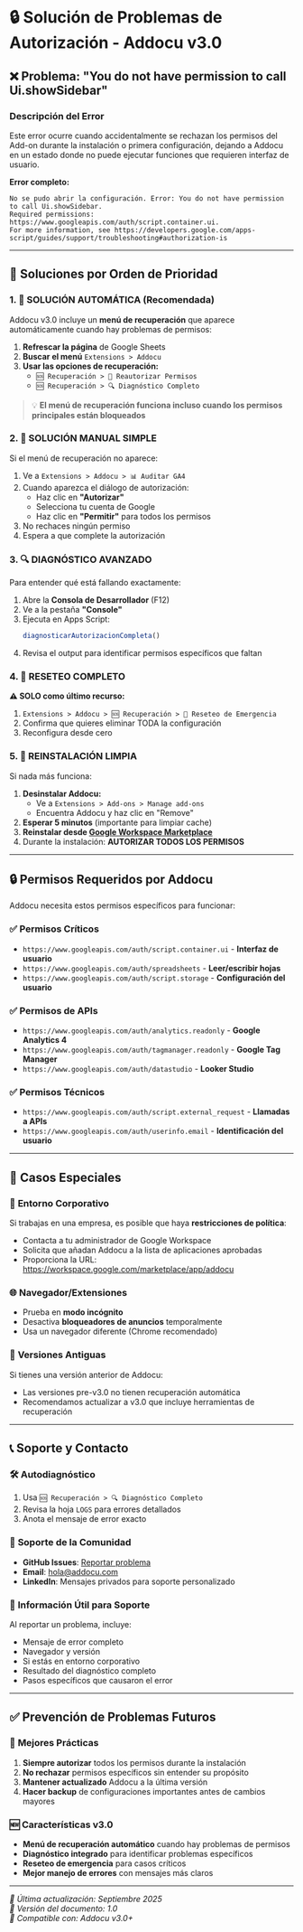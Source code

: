 # 🔒 Solución de Problemas de Autorización - Addocu v3.0

## ❌ Problema: "You do not have permission to call Ui.showSidebar"

### Descripción del Error
Este error ocurre cuando accidentalmente se rechazan los permisos del Add-on durante la instalación o primera configuración, dejando a Addocu en un estado donde no puede ejecutar funciones que requieren interfaz de usuario.

**Error completo:**
```
No se pudo abrir la configuración. Error: You do not have permission to call Ui.showSidebar. 
Required permissions: https://www.googleapis.com/auth/script.container.ui. 
For more information, see https://developers.google.com/apps-script/guides/support/troubleshooting#authorization-is
```

---

## 🔧 Soluciones por Orden de Prioridad

### 1. 🚀 SOLUCIÓN AUTOMÁTICA (Recomendada)

Addocu v3.0 incluye un **menú de recuperación** que aparece automáticamente cuando hay problemas de permisos:

1. **Refrescar la página** de Google Sheets
2. **Buscar el menú** `Extensions > Addocu` 
3. **Usar las opciones de recuperación:**
   - `🆘 Recuperación > 🔄 Reautorizar Permisos`
   - `🆘 Recuperación > 🔍 Diagnóstico Completo`

> 💡 **El menú de recuperación funciona incluso cuando los permisos principales están bloqueados**

### 2. 🔄 SOLUCIÓN MANUAL SIMPLE

Si el menú de recuperación no aparece:

1. Ve a `Extensions > Addocu > 📊 Auditar GA4`
2. Cuando aparezca el diálogo de autorización:
   - Haz clic en **"Autorizar"**
   - Selecciona tu cuenta de Google
   - Haz clic en **"Permitir"** para todos los permisos
3. No rechaces ningún permiso
4. Espera a que complete la autorización

### 3. 🔍 DIAGNÓSTICO AVANZADO

Para entender qué está fallando exactamente:

1. Abre la **Consola de Desarrollador** (F12)
2. Ve a la pestaña **"Console"**
3. Ejecuta en Apps Script:
   ```javascript
   diagnosticarAutorizacionCompleta()
   ```
4. Revisa el output para identificar permisos específicos que faltan

### 4. 🧹 RESETEO COMPLETO

**⚠️ SOLO como último recurso:**

1. `Extensions > Addocu > 🆘 Recuperación > 🚨 Reseteo de Emergencia`
2. Confirma que quieres eliminar TODA la configuración
3. Reconfigura desde cero

### 5. 🔄 REINSTALACIÓN LIMPIA

Si nada más funciona:

1. **Desinstalar Addocu:**
   - Ve a `Extensions > Add-ons > Manage add-ons`
   - Encuentra Addocu y haz clic en "Remove"
2. **Esperar 5 minutos** (importante para limpiar cache)
3. **Reinstalar desde [Google Workspace Marketplace](https://workspace.google.com/marketplace)**
4. Durante la instalación: **AUTORIZAR TODOS LOS PERMISOS**

---

## 🔒 Permisos Requeridos por Addocu

Addocu necesita estos permisos específicos para funcionar:

### ✅ Permisos Críticos
- `https://www.googleapis.com/auth/script.container.ui` - **Interfaz de usuario**
- `https://www.googleapis.com/auth/spreadsheets` - **Leer/escribir hojas**
- `https://www.googleapis.com/auth/script.storage` - **Configuración del usuario**

### ✅ Permisos de APIs
- `https://www.googleapis.com/auth/analytics.readonly` - **Google Analytics 4**
- `https://www.googleapis.com/auth/tagmanager.readonly` - **Google Tag Manager**
- `https://www.googleapis.com/auth/datastudio` - **Looker Studio**

### ✅ Permisos Técnicos
- `https://www.googleapis.com/auth/script.external_request` - **Llamadas a APIs**
- `https://www.googleapis.com/auth/userinfo.email` - **Identificación del usuario**

---

## 🚨 Casos Especiales

### 💼 **Entorno Corporativo**
Si trabajas en una empresa, es posible que haya **restricciones de política**:
- Contacta a tu administrador de Google Workspace
- Solicita que añadan Addocu a la lista de aplicaciones aprobadas
- Proporciona la URL: https://workspace.google.com/marketplace/app/addocu

### 🌐 **Navegador/Extensiones**
- Prueba en **modo incógnito**
- Desactiva **bloqueadores de anuncios** temporalmente
- Usa un navegador diferente (Chrome recomendado)

### 🔄 **Versiones Antiguas**
Si tienes una versión anterior de Addocu:
- Las versiones pre-v3.0 no tienen recuperación automática
- Recomendamos actualizar a v3.0 que incluye herramientas de recuperación

---

## 📞 Soporte y Contacto

### 🛠️ **Autodiagnóstico**
1. Usa `🆘 Recuperación > 🔍 Diagnóstico Completo`
2. Revisa la hoja `LOGS` para errores detallados
3. Anota el mensaje de error exacto

### 📧 **Soporte de la Comunidad**
- **GitHub Issues**: [Reportar problema](https://github.com/tu-usuario/addocu/issues)
- **Email**: hola@addocu.com
- **LinkedIn**: Mensajes privados para soporte personalizado

### 📝 **Información Útil para Soporte**
Al reportar un problema, incluye:
- Mensaje de error completo
- Navegador y versión
- Si estás en entorno corporativo
- Resultado del diagnóstico completo
- Pasos específicos que causaron el error

---

## ✅ Prevención de Problemas Futuros

### 🔐 **Mejores Prácticas**
1. **Siempre autorizar** todos los permisos durante la instalación
2. **No rechazar** permisos específicos sin entender su propósito
3. **Mantener actualizado** Addocu a la última versión
4. **Hacer backup** de configuraciones importantes antes de cambios mayores

### 🆕 **Características v3.0**
- **Menú de recuperación automático** cuando hay problemas de permisos
- **Diagnóstico integrado** para identificar problemas específicos
- **Reseteo de emergencia** para casos críticos
- **Mejor manejo de errores** con mensajes más claros

---

*📅 Última actualización: Septiembre 2025*  
*🔖 Versión del documento: 1.0*  
*🚀 Compatible con: Addocu v3.0+*
